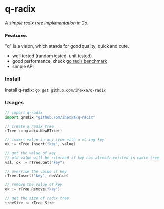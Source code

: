 # q-radix

*A simple radix tree implementation in Go.*

### Features
"q" is a vision, which stands for good quality, quick and cute. 

- well tested (random tested, unit tested)
- good performance, check [go radix benchmark](https://github.com/ihexxa/radix-bench)
- simple API

### Install
Install q-radix: `go get github.com/ihexxa/q-radix`


### Usages
```go
// import q-radix
import qradix "github.com/ihexxa/q-radix" 

// create a radix tree
rTree := qradix.NewRTree()

// insert value in any type with a string key
ok := rTree.Insert("key", value)

// get the value of key
// old value will be returned if key has already existed in radix tree
val, ok := rTree.Get("key")

// override the value of key
rTree.Insert("key", newValue)

// remove the value of key
ok := rTree.Remove("key")

// get the size of radix tree
treeSize := rTree.Size
```
